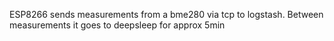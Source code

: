 ESP8266 sends measurements from a bme280 via tcp to logstash.
Between measurements it goes to deepsleep for approx 5min
